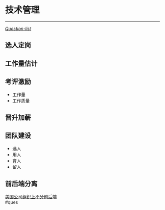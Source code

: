 技术管理
=
---
[*Question-list*](#ques) 

选人定岗
-
工作量估计
-
考评激励
-
- 工作量  
- 工作质量  

晋升加薪
-
团队建设
-
- 选人  
- 用人  
- 育人  
- 留人

前后端分离
-
[美国公司组织上不分前后端](frontback.md "只有中国公司分前后端团队")  
#ques


